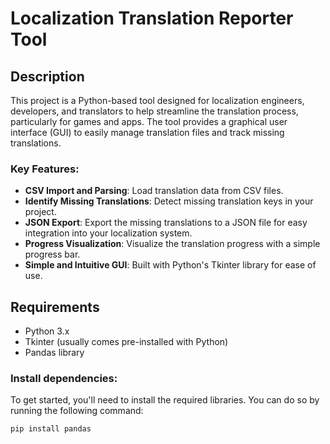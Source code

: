 # Localization Translation Reporter Tool

## Description

This project is a Python-based tool designed for localization engineers, developers, and translators to help streamline the translation process, particularly for games and apps. The tool provides a graphical user interface (GUI) to easily manage translation files and track missing translations.

### Key Features:
- **CSV Import and Parsing**: Load translation data from CSV files.
- **Identify Missing Translations**: Detect missing translation keys in your project.
- **JSON Export**: Export the missing translations to a JSON file for easy integration into your localization system.
- **Progress Visualization**: Visualize the translation progress with a simple progress bar.
- **Simple and Intuitive GUI**: Built with Python's Tkinter library for ease of use.

## Requirements

- Python 3.x
- Tkinter (usually comes pre-installed with Python)
- Pandas library

### Install dependencies:

To get started, you'll need to install the required libraries. You can do so by running the following command:

```bash
pip install pandas
